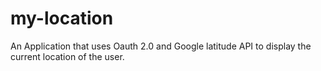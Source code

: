 my-location
===========

An Application that uses Oauth 2.0 and Google latitude API to display the current location of the user.